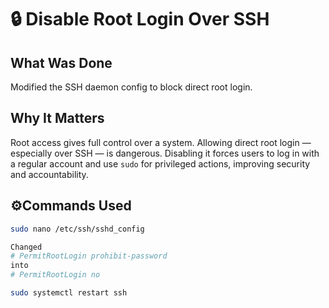 # 🔒 Disable Root Login Over SSH

## What Was Done

Modified the SSH daemon config to block direct root login.

## Why It Matters

Root access gives full control over a system. Allowing direct root login — especially over SSH — is dangerous. Disabling it forces users to log in with a regular account and use `sudo` for privileged actions, improving security and accountability.

## ⚙Commands Used

```bash
sudo nano /etc/ssh/sshd_config

Changed
# PermitRootLogin prohibit-password
into
# PermitRootLogin no

sudo systemctl restart ssh
